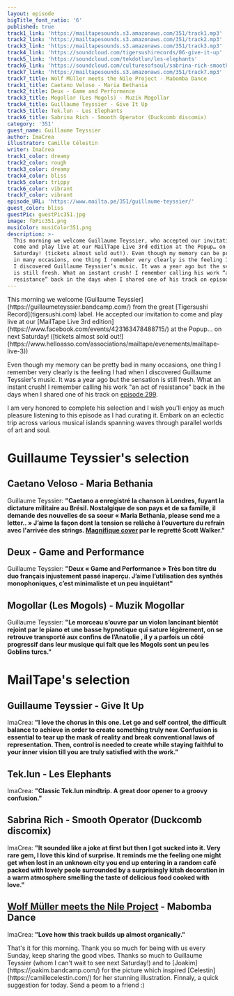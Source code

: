 ```yaml
---
layout: episode
bigTitle_font_ratio: '6'
published: true
track1_link: 'https://mailtapesounds.s3.amazonaws.com/351/track1.mp3'
track2_link: 'https://mailtapesounds.s3.amazonaws.com/351/track2.mp3'
track3_link: 'https://mailtapesounds.s3.amazonaws.com/351/track3.mp3'
track4_link: 'https://soundcloud.com/tigersushirecords/06-give-it-up'
track5_link: 'https://soundcloud.com/tekdotlun/les-elephants'
track6_link: 'https://soundcloud.com/culturesofsoul/sabrina-rich-smooth-operator-duckcomb-discomix'
track7_link: 'https://mailtapesounds.s3.amazonaws.com/351/track7.mp3'
track7_title: Wolf Müller meets the Nile Project - Mabomba Dance
track1_title: Caetano Veloso - Maria Bethania
track2_title: Deux - Game and Performance
track3_title: Mogollar (Les Mogols) - Muzik Mogollar
track4_title: Guillaume Teyssier - Give It Up
track5_title: Tek.lun - Les Elephants
track6_title: Sabrina Rich - Smooth Operator (Duckcomb discomix)
category: '351'
guest_name: Guillaume Teyssier
author: ImaCrea
illustrator: Camille Célestin
writer: ImaCrea
track1_color: dreamy
track2_color: rough
track3_color: dreamy
track4_color: bliss
track5_color: trippy
track6_color: vibrant
track7_color: vibrant
episode_URL: 'https://www.mailta.pe/351/guillaume-teyssier/'
guest_color: bliss
guestPic: guestPic351.jpg
image: fbPic351.png
musiColor: musiColor351.png
description: >-
  This morning we welcome Guillaume Teyssier, who accepted our invitation to
  come and play live at our MailTape Live 3rd edition at the Popup… on next
  Saturday! (tickets almost sold out!). Even though my memory can be pretty bad
  in many occasions, one thing I remember very clearly is the feeling I had when
  I discovered Guillaume Teyssier’s music. It was a year ago but the sensation
  is still fresh. What an instant crush! I remember calling his work “an act of
  resistance” back in the days when I shared one of his track on episode 299.
---
```

<p id="introduction">This morning we welcome [Guillaume Teyssier](https://guillaumeteyssier.bandcamp.com/) from the great [Tigersushi Record](tigersushi.com) label. He accepted our invitation to come and play live at our [MailTape Live 3rd edition](https://www.facebook.com/events/423163478488715/) at the Popup... on next Saturday! ([tickets almost sold out!](https://www.helloasso.com/associations/mailtape/evenements/mailtape-live-3))</p>
  
Even though my memory can be pretty bad in many occasions, one thing I remember very clearly is the feeling I had when I discovered Guillaume Teyssier's music. It was a year ago but the sensation is still fresh. What an instant crush! I remember calling his work "an act of resistance" back in the days when I shared one of his track on [episode 299](https://www.mailta.pe/299/run-child-run/).

I am very honored to complete his selection and I wish you'll enjoy as much pleasure listening to this episode as I had curating it. Embark on an eclectic trip across various musical islands spanning waves through parallel worlds of art and soul.


# Guillaume Teyssier's selection


## Caetano Veloso - Maria Bethania
Guillaume Teyssier: **"**Caetano a enregistré la chanson à Londres, fuyant la dictature militaire au Brésil. Nostalgique de son pays et de sa famille, il demande des nouvelles de sa soeur « Maria Bethania, please send me a letter.. » J’aime la façon dont la tension se relâche à l’ouverture du refrain avec l'arrivée des strings. [Magnifique cover](https://www.youtube.com/watch?v=kiZgRBaI7kM) par le regretté Scott Walker.**"**

## Deux - Game and Performance
Guillaume Teyssier: **"**Deux « Game and Performance » Très bon titre du duo français injustement passé inaperçu. J’aime l’utilisation des synthés monophoniques, c’est minimaliste et un peu inquiétant**"**

## Mogollar (Les Mogols) - Muzik Mogollar
Guillaume Teyssier: **"**Le morceau s’ouvre par un violon lancinant bientôt rejoint par le piano et une basse hypnotique qui sature légèrement, on se retrouve transporté aux confins de l’Anatolie , il y a parfois un côté progressif dans leur musique qui fait que les Mogols sont un peu les Goblins turcs.**"**


# MailTape's selection

## Guillaume Teyssier - Give It Up
ImaCrea: **"**I love the chorus in this one. Let go and self control, the difficult balance to achieve in order to create something truly new. Confusion is essential to tear up the mask of reality and break conventional laws of representation. Then, control is needed to create while staying faithful to your inner vision till you are truly satisfied with the work.**"**

## Tek.lun - Les Elephants
ImaCrea: **"**Classic Tek.lun mindtrip. A great door opener to a groovy confusion.**"**

## Sabrina Rich - Smooth Operator (Duckcomb discomix)
ImaCrea: **"**It sounded like a joke at first but then I got sucked into it. Very rare gem, I love this kind of surprise. It reminds me the feeling one might get when lost in an unknown city you end up entering in a random café packed with lovely peole surrounded by a surprisingly kitsh decoration in a warm atmosphere smelling the taste of delicious food cooked with love.**"**

## [Wolf Müller meets the Nile Project](https://nouvelleambiance.bandcamp.com/album/wolf-m-ller-meets-the-nile-project) - Mabomba Dance
ImaCrea: **"**Love how this track builds up almost organically.**"**

<p id="outroduction">That's it for this morning. Thank you so much for being with us every Sunday, keep sharing the good vibes. Thanks so much to Guillaume Teyssier (whom I can't wait to see next Saturday!) and to [Joakim](https://joakim.bandcamp.com/) for the picture which inspired [Celestin](https://camillecelestin.com/) for her stunning illustration. Finnaly, a quick suggestion for today. Send a peom to a friend :)</p>
